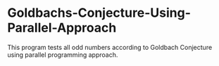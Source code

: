 # Goldbachs-Conjecture-Using-Parallel-Approach
This program tests all odd numbers according to Goldbach Conjecture using parallel programming approach.
